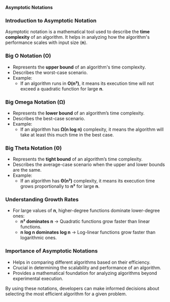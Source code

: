 **Asymptotic Notations**

### **Introduction to Asymptotic Notation**
Asymptotic notation is a mathematical tool used to describe the **time complexity** of an algorithm. It helps in analyzing how the algorithm's performance scales with input size (**n**).

### **Big O Notation (O)**
- Represents the **upper bound** of an algorithm's time complexity.
- Describes the worst-case scenario.
- Example:
  - If an algorithm runs in **O(n²)**, it means its execution time will not exceed a quadratic function for large **n**.

### **Big Omega Notation (Ω)**
- Represents the **lower bound** of an algorithm’s time complexity.
- Describes the best-case scenario.
- Example:
  - If an algorithm has **Ω(n log n)** complexity, it means the algorithm will take at least this much time in the best case.

### **Big Theta Notation (Θ)**
- Represents the **tight bound** of an algorithm’s time complexity.
- Describes the average-case scenario when the upper and lower bounds are the same.
- Example:
  - If an algorithm has **Θ(n²)** complexity, it means its execution time grows proportionally to **n²** for large **n**.

### **Understanding Growth Rates**
- For large values of **n**, higher-degree functions dominate lower-degree ones:
  - **n² dominates n** → Quadratic functions grow faster than linear functions.
  - **n log n dominates log n** → Log-linear functions grow faster than logarithmic ones.

### **Importance of Asymptotic Notations**
- Helps in comparing different algorithms based on their efficiency.
- Crucial in determining the scalability and performance of an algorithm.
- Provides a mathematical foundation for analyzing algorithms beyond experimental execution.

By using these notations, developers can make informed decisions about selecting the most efficient algorithm for a given problem.


